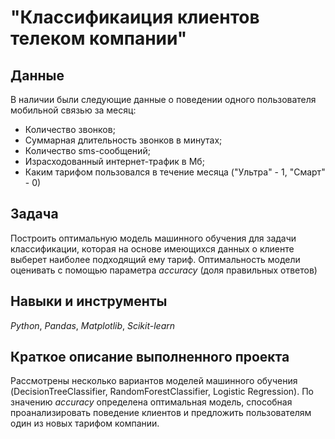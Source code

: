 #  "Классификаиция клиентов телеком компании"


## Данные

В наличии были следующие данные о поведении одного пользователя мобильной связью за месяц:

- Количество звонков;
- Суммарная длительность звонков в минутах;
- Количество sms-сообщений;
- Израсходованный интернет-трафик в Мб;
- Каким тарифом пользовался в течение месяца ("Ультра" - 1, "Смарт" - 0)
     
## Задача

Построить оптимальную модель машинного обучения для задачи классификации, которая на основе имеющихся данных о клиенте выберет наиболее подходящий ему тариф.
Оптимальность модели оценивать с помощью параметра *accuracy* (доля правильных ответов)
   
## Навыки и инструменты
*Python*, *Pandas*, *Matplotlib*, *Scikit-learn*

## Краткое описание выполненного проекта
Рассмотрены несколько вариантов моделей машинного обучения (DecisionTreeClassifier, RandomForestClassifier, Logistic Regression). По значению *accuracy* определена оптимальная модель, способная проанализировать поведение клиентов и предложить пользователям один из новых тарифом компании.
